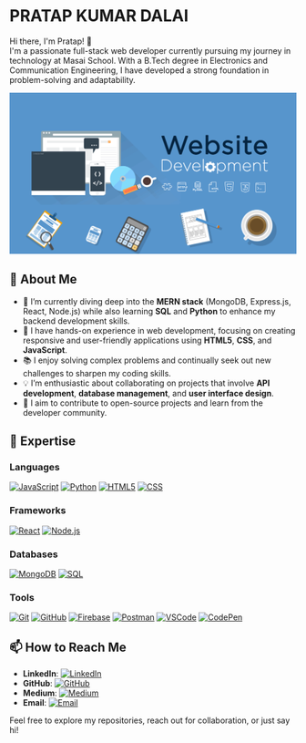 # PRATAP KUMAR DALAI

Hi there, I'm Pratap! 👋  
I'm a passionate full-stack web developer currently pursuing my journey in technology at Masai School. With a B.Tech degree in Electronics and Communication Engineering, I have developed a strong foundation in problem-solving and adaptability.

![My Screenshot](./assets/243078834-72903324-cf57-4e90-80a6-ed3c9734e0ed.gif)

## 🚀 About Me
- 🌱 I’m currently diving deep into the **MERN stack** (MongoDB, Express.js, React, Node.js) while also learning **SQL** and **Python** to enhance my backend development skills.
- 💼 I have hands-on experience in web development, focusing on creating responsive and user-friendly applications using **HTML5**, **CSS**, and **JavaScript**.
- 📚 I enjoy solving complex problems and continually seek out new challenges to sharpen my coding skills.
- 💡 I’m enthusiastic about collaborating on projects that involve **API development**, **database management**, and **user interface design**.
- 🤝 I aim to contribute to open-source projects and learn from the developer community.

## 🔭 Expertise

### **Languages**
[![JavaScript](https://skillicons.dev/icons?i=js)](https://skillicons.dev) [![Python](https://skillicons.dev/icons?i=python)](https://skillicons.dev) [![HTML5](https://skillicons.dev/icons?i=html)](https://skillicons.dev) [![CSS](https://skillicons.dev/icons?i=css)](https://skillicons.dev) 

### **Frameworks**
[![React](https://skillicons.dev/icons?i=react)](https://skillicons.dev) [![Node.js](https://skillicons.dev/icons?i=nodejs)](https://skillicons.dev) 

### **Databases**
[![MongoDB](https://skillicons.dev/icons?i=mongodb)](https://skillicons.dev) [![SQL](https://skillicons.dev/icons?i=mysql)](https://skillicons.dev) 

### **Tools**
[![Git](https://skillicons.dev/icons?i=git)](https://skillicons.dev) [![GitHub](https://skillicons.dev/icons?i=github)](https://skillicons.dev) [![Firebase](https://skillicons.dev/icons?i=firebase)](https://skillicons.dev) [![Postman](https://skillicons.dev/icons?i=postman)](https://skillicons.dev) [![VSCode](https://skillicons.dev/icons?i=vscode)](https://skillicons.dev) [![CodePen](https://skillicons.dev/icons?i=codepen)](https://skillicons.dev) 

## 📫 How to Reach Me
- **LinkedIn**: [![LinkedIn](https://img.shields.io/badge/-LinkedIn-0077B5?style=flat&logo=linkedin&logoColor=white)](https://www.linkedin.com/in/dpratapx)
- **GitHub**: [![GitHub](https://img.shields.io/badge/-GitHub-181717?style=flat&logo=github&logoColor=white)](https://github.com/DPratap101)
- **Medium**: [![Medium](https://img.shields.io/badge/-Medium-00AB6C?style=flat&logo=medium&logoColor=white)](https://medium.com/@dpratap.360)
- **Email**: [![Email](https://img.shields.io/badge/-Email-D14836?style=flat&logo=gmail&logoColor=white)](mailto:dpratap.360@gmail.com)

Feel free to explore my repositories, reach out for collaboration, or just say hi!
